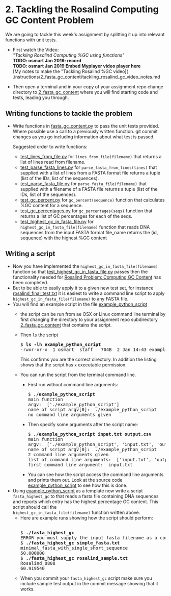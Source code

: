 # 2. Tackling the Rosalind Computing GC Content Problem 

We are going to tackle this week's assignment by splitting it up into 
relevant functions with unit tests.

* First watch the Video:\
  *"Tackling Rosalind Computing %GC using functions"*\
  **TODO: osmart Jan 2019: record**\
  **TODO: osmart Jan 2019 Embed Myplayer video player here**\
  [My notes to make the "Tackling Rosalind %GC video](
  .instructions/2_fasta_gc_content/tackling_rosalind_gc_video_notes.md 
 
* Then open a terminal and in your copy of your assignment repo
  change directory to [2_fasta_gc_content](./) where you
  will find starting code and tests, leading you through.

## Writing functions to tackle the problem
* Write functions in [fasta_gc_content.py](
  ./fasta_gc_content.py) to pass the unit tests provided.
  Where possible use a call to a previously written function. git commit changes 
  as you go including information about what test is passed.

  Suggested order to write functions:
  * [test_lines_from_file.py](./test_lines_from_file.py)
    for `lines_from_file(filename)` that returns a list of lines read from 
    filename.
  * [test_parse_fasta_lines.py](./test_parse_fasta_lines.py)
    for `parse_fasta_from_lines(lines)` that supplied with a list of lines 
    from a FASTA format file returns a tuple (list of the IDs, list of 
    the sequences).
  * [test_parse_fasta_file.py](./test_parse_fasta_file.py)
    for `parse_fasta_file(filename)` that supplied with a filename of a 
    FASTA file returns a tuple (list of the IDs, list of the sequences).
  * [test_gc_percent.py](./test_gc_percent.py) 
    for `gc_percent(sequence)` function that calculates %GC content 
    for a sequence.
  * [test_gc_percentages.py](./test_gc_percentages.py) 
    for `gc_percentages(seqs)` function that returns a list of GC percentages
    for each of the seqs.
  * [test_highest_gc_in_fasta_file.py](./test_highest_gc_in_fasta_file.py)
    for `highest_gc_in_fasta_file(filename)` function that 
    reads DNA sequences from the input FASTA format file_name
    returns the (id, sequence) with the highest %GC content

## Writing a script 
* Now you have implemented the `highest_gc_in_fasta_file(filename)` function so that
  [test_highest_gc_in_fasta_file.py](./test_highest_gc_in_fasta_file.py) 
  passes then the functionality needed for 
  [Rosalind Problem: Computing GC Content](http://rosalind.info/problems/gc/)
  has been completed. 
* But to be able to easily apply it to a given new test set,
  for instance [rosalind_final_test.txt](./rosalind_final_test.txt)
  it is easiest to write a command line script to apply 
  `highest_gc_in_fasta_file(filename)` to any FASTA file.
* You will find an example script in the file [example_python_script](./example_python_script)
  * the script can be run from ae OSX or Linux command line terminal by first changing
    the directory to your assignment repo subdirectory [2_fasta_gc_content](./) 
    that contains the script. 

  * Then `ls` the script
    <pre>
    $ <b>ls -lh example_python_script</b>
    -rwxr-xr-x  1 osmart  staff   704B  2 Jan 14:43 example_python_script
    </pre>
    This confirms you are the correct directory. In addition the listing shows that the
    script has `x` executable permission.

  * You can run the script from the terminal command line.
    * First run without command line arguments:
      <pre>
      $ <b>./example_python_script</b>
      main function
      argv:  ['./example_python_script']
      name of script argv[0]:  ./example_python_script
      no command line arguments given
      </pre>
    * Then specify some arguments after the script name:
      <pre>
      $ <b>./example_python_script input.txt output.csv</b>
      main function
      argv:  ['./example_python_script', 'input.txt', 'output.csv']
      name of script argv[0]:  ./example_python_script
      2 command line arguments given
      list of command line arguments:  ['input.txt', 'output.csv']
      first command line argument:  input.txt
      </pre>
    * You can see how the script access the command line arguments and prints 
      them out.  Look at the source code [example_python_script](./example_python_script)
      to see how this is done.
* Using [example_python_script](./example_python_script) as a template now write a script
  `fasta_highest_gc` to that reads a fasta file containing DNA sequences and reports which
  entry has the highest percentage GC content.  This script should call the  
  `highest_gc_in_fasta_file(filename)` function written above.
  * Here are example runs showing how the script should perform:
    <pre> 
    $ <b>./fasta_highest_gc</b>
    ERROR you must supply the input fasta filename as a command line argument
    $ <b>./fasta_highest_gc simple_fasta.txt</b>
    minimal_fasta_with_single_short_sequence
    50.000000
    $ <b>./fasta_highest_gc rosalind_sample.txt</b>
    Rosalind_0808
    60.919540
    </pre>
  * When you commit your  `fasta_highest_gc` script make sure you include sample
    test output in the commit message showing that it works.

